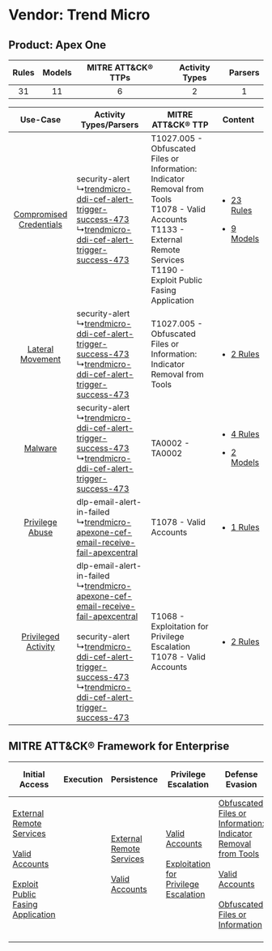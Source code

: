 Vendor: Trend Micro
===================
Product: Apex One
-----------------
| Rules | Models | MITRE ATT&CK® TTPs | Activity Types | Parsers |
|:-----:|:------:|:------------------:|:--------------:|:-------:|
|  31   |   11   |         6          |       2        |    1    |

|    Use-Case    | Activity Types/Parsers    | MITRE ATT&CK® TTP    | Content    |
|:----:| ---- | ---- | ---- |
| [Compromised Credentials](../../../UseCases/uc_compromised_credentials.md) |  security-alert<br> ↳[trendmicro-ddi-cef-alert-trigger-success-473](Ps/pC_trendmicroddicefalerttriggersuccess473.md)<br> ↳[trendmicro-ddi-cef-alert-trigger-success-473](Ps/pC_trendmicroddicefalerttriggersuccess473.md)<br>    | T1027.005 - Obfuscated Files or Information: Indicator Removal from Tools<br>T1078 - Valid Accounts<br>T1133 - External Remote Services<br>T1190 - Exploit Public Fasing Application<br> | [<ul><li>23 Rules</li></ul><ul><li>9 Models</li></ul>](RM/r_m_trend_micro_apex_one_Compromised_Credentials.md) |
|        [Lateral Movement](../../../UseCases/uc_lateral_movement.md)        |  security-alert<br> ↳[trendmicro-ddi-cef-alert-trigger-success-473](Ps/pC_trendmicroddicefalerttriggersuccess473.md)<br> ↳[trendmicro-ddi-cef-alert-trigger-success-473](Ps/pC_trendmicroddicefalerttriggersuccess473.md)<br>    | T1027.005 - Obfuscated Files or Information: Indicator Removal from Tools<br>    | [<ul><li>2 Rules</li></ul>](RM/r_m_trend_micro_apex_one_Lateral_Movement.md)    |
|    [Malware](../../../UseCases/uc_malware.md)    |  security-alert<br> ↳[trendmicro-ddi-cef-alert-trigger-success-473](Ps/pC_trendmicroddicefalerttriggersuccess473.md)<br> ↳[trendmicro-ddi-cef-alert-trigger-success-473](Ps/pC_trendmicroddicefalerttriggersuccess473.md)<br>    | TA0002 - TA0002<br>    | [<ul><li>4 Rules</li></ul><ul><li>2 Models</li></ul>](RM/r_m_trend_micro_apex_one_Malware.md)    |
|         [Privilege Abuse](../../../UseCases/uc_privilege_abuse.md)         |  dlp-email-alert-in-failed<br> ↳[trendmicro-apexone-cef-email-receive-fail-apexcentral](Ps/pC_trendmicroapexonecefemailreceivefailapexcentral.md)<br>    | T1078 - Valid Accounts<br>    | [<ul><li>1 Rules</li></ul>](RM/r_m_trend_micro_apex_one_Privilege_Abuse.md)    |
|     [Privileged Activity](../../../UseCases/uc_privileged_activity.md)     |  dlp-email-alert-in-failed<br> ↳[trendmicro-apexone-cef-email-receive-fail-apexcentral](Ps/pC_trendmicroapexonecefemailreceivefailapexcentral.md)<br><br> security-alert<br> ↳[trendmicro-ddi-cef-alert-trigger-success-473](Ps/pC_trendmicroddicefalerttriggersuccess473.md)<br> ↳[trendmicro-ddi-cef-alert-trigger-success-473](Ps/pC_trendmicroddicefalerttriggersuccess473.md)<br> | T1068 - Exploitation for Privilege Escalation<br>T1078 - Valid Accounts<br>    | [<ul><li>2 Rules</li></ul>](RM/r_m_trend_micro_apex_one_Privileged_Activity.md)    |

MITRE ATT&CK® Framework for Enterprise
--------------------------------------
| Initial Access                                                                                                                                                                                                                         | Execution | Persistence                                                                                                                                      | Privilege Escalation                                                                                                                                          | Defense Evasion                                                                                                                                                                                                                                                               | Credential Access | Discovery | Lateral Movement | Collection | Command and Control | Exfiltration | Impact |
| -------------------------------------------------------------------------------------------------------------------------------------------------------------------------------------------------------------------------------------- | --------- | ------------------------------------------------------------------------------------------------------------------------------------------------ | ------------------------------------------------------------------------------------------------------------------------------------------------------------- | ----------------------------------------------------------------------------------------------------------------------------------------------------------------------------------------------------------------------------------------------------------------------------- | ----------------- | --------- | ---------------- | ---------- | ------------------- | ------------ | ------ |
| [External Remote Services](https://attack.mitre.org/techniques/T1133)<br><br>[Valid Accounts](https://attack.mitre.org/techniques/T1078)<br><br>[Exploit Public Fasing Application](https://attack.mitre.org/techniques/T1190)<br><br> |           | [External Remote Services](https://attack.mitre.org/techniques/T1133)<br><br>[Valid Accounts](https://attack.mitre.org/techniques/T1078)<br><br> | [Valid Accounts](https://attack.mitre.org/techniques/T1078)<br><br>[Exploitation for Privilege Escalation](https://attack.mitre.org/techniques/T1068)<br><br> | [Obfuscated Files or Information: Indicator Removal from Tools](https://attack.mitre.org/techniques/T1027/005)<br><br>[Valid Accounts](https://attack.mitre.org/techniques/T1078)<br><br>[Obfuscated Files or Information](https://attack.mitre.org/techniques/T1027)<br><br> |                   |           |                  |            |                     |              |        |